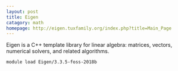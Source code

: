 ```yaml
---
layout: post
title: Eigen
catagory: math 
homepage: http://eigen.tuxfamily.org/index.php?title=Main_Page
---
```

 Eigen is a C++ template library for linear algebra: matrices, vectors, numerical solvers, and related algorithms. 
```
module load Eigen/3.3.5-foss-2018b
```
